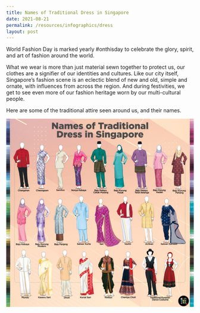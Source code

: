 ```yaml
---
title: Names of Traditional Dress in Singapore
date: 2021-08-21
permalink: /resources/infographics/dress
layout: post
---
```


World Fashion Day is marked yearly #onthisday to celebrate the glory, spirit, and art of fashion around the world. 

What we wear is more than just material sewn together to protect us, our clothes are a signifier of our identities and cultures. Like our city itself, Singapore’s fashion scene is an eclectic blend of new and old, simple and ornate, with influences from across the region. And during festivities, we get to see even more of our fashion heritage worn by our multi-cultural people. 

Here are some of the traditional attire seen around us, and their names.

![Alt text for image on Isomer site](/images/trad_dress.jpg)